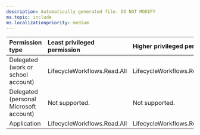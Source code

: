 ```yaml
---
description: Automatically generated file. DO NOT MODIFY
ms.topic: include
ms.localizationpriority: medium
---
```


|Permission type|Least privileged permission|Higher privileged permissions|
|:---|:---|:---|
|Delegated (work or school account)|LifecycleWorkflows.Read.All|LifecycleWorkflows.ReadWrite.All|
|Delegated (personal Microsoft account)|Not supported.|Not supported.|
|Application|LifecycleWorkflows.Read.All|LifecycleWorkflows.ReadWrite.All|
